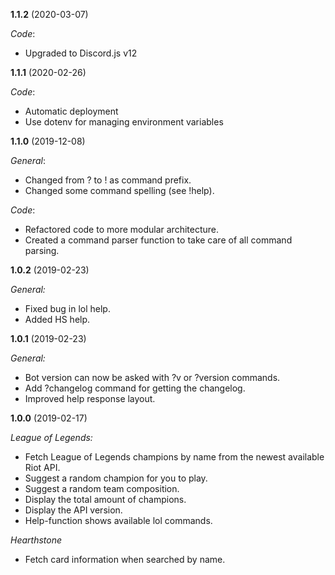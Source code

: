 **1.1.2** (2020-03-07)

_Code_:
- Upgraded to Discord.js v12

**1.1.1** (2020-02-26)

_Code_: 
- Automatic deployment
- Use dotenv for managing environment variables

**1.1.0** (2019-12-08)

_General_:

- Changed from ? to ! as command prefix.
- Changed some command spelling (see !help).

_Code_:

- Refactored code to more modular architecture.
- Created a command parser function to take care of all command parsing.

**1.0.2** (2019-02-23)

_General:_

- Fixed bug in lol help.
- Added HS help.

**1.0.1** (2019-02-23)

_General:_

- Bot version can now be asked with ?v or ?version commands.
- Add ?changelog command for getting the changelog.
- Improved help response layout.

**1.0.0** (2019-02-17)

_League of Legends:_

- Fetch League of Legends champions by name from the newest available Riot API.
- Suggest a random champion for you to play.
- Suggest a random team composition.
- Display the total amount of champions.
- Display the API version.
- Help-function shows available lol commands.

_Hearthstone_

- Fetch card information when searched by name.
